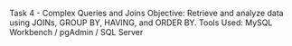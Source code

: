 Task 4 - Complex Queries and Joins
Objective: Retrieve and analyze data using JOINs, GROUP BY, HAVING, and ORDER BY.
Tools Used: MySQL Workbench / pgAdmin / SQL Server
